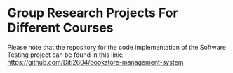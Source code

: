 # Group Research Projects For Different Courses
Please note that the repository for the code implementation of the Software Testing project can be found in this link:
https://github.com/Diti2604/bookstore-management-system

